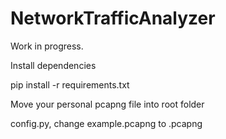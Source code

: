 # NetworkTrafficAnalyzer

Work in progress.

Install dependencies

pip install -r requirements.txt


Move your personal pcapng file into root folder

config.py, change example.pcapng to <yourfilenamehere>.pcapng
